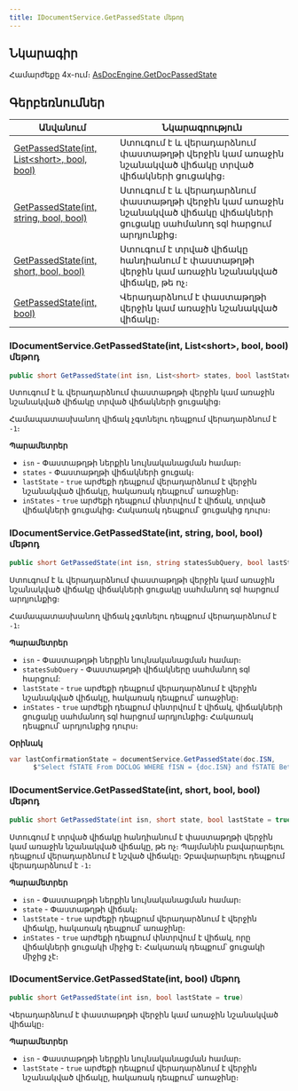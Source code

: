 ```yaml
---
title: IDocumentService.GetPassedState մեթոդ
---
```


## Նկարագիր

Համարժեքը 4x-ում։ [AsDocEngine.GetDocPassedState](https://armsoft.github.io/as4x-docs/HTM/ProgrGuide/Functions/Functions/DocumentsCirculation/GetDocPassedState.html)

## Գերբեռնումներ

| Անվանում | Նկարագրություն |
|--|--|
| [GetPassedState(int, List&lt;short&gt;, bool, bool)](#idocumentservicegetpassedstateint-list-bool-bool-մեթոդ) | Ստուգում է և վերադարձնում փաստաթղթի վերջին կամ առաջին նշանակված վիճակը տրված վիճակների ցուցակից։ |
| [GetPassedState(int, string, bool, bool)](#idocumentservicegetpassedstateint-string-bool-bool-մեթոդ) | Ստուգում է և վերադարձնում փաստաթղթի վերջին կամ առաջին նշանակված վիճակը վիճակների ցուցակը սահմանող sql հարցում արդյունքից։ |
| [GetPassedState(int, short, bool, bool)](#idocumentservicegetpassedstateint-short-bool-bool-մեթոդ) | Ստուգում է տրված վիճակը հանդիանում է փաստաթղթի վերջին կամ առաջին նշանակված վիճակը, թե ոչ։ |
| [GetPassedState(int, bool)](#idocumentservicegetpassedstateint-bool-մեթոդ) | Վերադարձնում է փաստաթղթի վերջին կամ առաջին նշանակված վիճակը։ |

### IDocumentService.GetPassedState(int, List&lt;short&gt;, bool, bool) մեթոդ

```c#
public short GetPassedState(int isn, List<short> states, bool lastState = true, bool inStates = true)
```

Ստուգում է և վերադարձնում փաստաթղթի վերջին կամ առաջին նշանակված վիճակը տրված վիճակների ցուցակից։

Համապատասխանող վիճակ չգտնելու դեպքում վերադարձնում է `-1`։

**Պարամետրեր**

* `isn` - Փաստաթղթի ներքին նույնականացման համար։
* `states` - Փաստաթղթի վիճակների ցուցակ։
* `lastState` - `true` արժեքի դեպքում վերադարձնում է վերջին նշանակված վիճակը, հակառակ դեպքում՝ առաջինը։
* `inStates` - `true` արժեքի դեպքում փնտրվում է վիճակ, տրված վիճակների ցուցակից։ 
  Հակառակ դեպքում՝ ցուցակից դուրս։

### IDocumentService.GetPassedState(int, string, bool, bool) մեթոդ

```c#
public short GetPassedState(int isn, string statesSubQuery, bool lastState = true, bool inStates = true)
```

Ստուգում է և վերադարձնում փաստաթղթի վերջին կամ առաջին նշանակված վիճակը վիճակների ցուցակը սահմանող sql հարցում արդյունքից։

Համապատասխանող վիճակ չգտնելու դեպքում վերադարձնում է `-1`։


**Պարամետրեր**

* `isn` - Փաստաթղթի ներքին նույնականացման համար։
* `statesSubQuery` - Փաստաթղթի վիճակները սահմանող sql հարցում:
* `lastState` - `true` արժեքի դեպքում վերադարձնում է վերջին նշանակված վիճակը, հակառակ դեպքում՝ առաջինը։
* `inStates` - `true` արժեքի դեպքում փնտրվում է վիճակ, վիճակների ցուցակը սահմանող sql հարցում արդյունքից։ 
  Հակառակ դեպքում՝ արդյունքից դուրս։

**Օրինակ**
```c#
var lastConfirmationState = documentService.GetPassedState(doc.ISN, 
      $"Select fSTATE From DOCLOG WHERE fISN = {doc.ISN} and fSTATE Between 100 and 200");
```

### IDocumentService.GetPassedState(int, short, bool, bool) մեթոդ

```c#
public short GetPassedState(int isn, short state, bool lastState = true, bool inStates = true)
```

Ստուգում է տրված վիճակը հանդիանում է փաստաթղթի վերջին կամ առաջին նշանակված վիճակը, թե ոչ։
Պայմանին բավարարելու դեպքում վերադարձնում է նշված վիճակը։ 
Չբավարարելու դեպքում վերադարձնում է `-1`։

**Պարամետրեր**

* `isn` - Փաստաթղթի ներքին նույնականացման համար։
* `state` - Փաստաթղթի վիճակ։
* `lastState` - `true` արժեքի դեպքում վերադարձնում է վերջին վիճակը, հակառակ դեպքում՝ առաջինը։
* `inStates` - `true` արժեքի դեպքում փնտրվում է վիճակ, որը վիճակների ցուցակի միջից է։ 
  Հակառակ դեպքում՝ ցուցակի միջից չէ։

### IDocumentService.GetPassedState(int, bool) մեթոդ

```c#
public short GetPassedState(int isn, bool lastState = true)
```

Վերադարձնում է փաստաթղթի վերջին կամ առաջին նշանակված վիճակը։

**Պարամետրեր**

* `isn` - Փաստաթղթի ներքին նույնականացման համար։
* `lastState` - `true` արժեքի դեպքում վերադարձնում է վերջին նշանակված վիճակը, հակառակ դեպքում՝ առաջինը։

